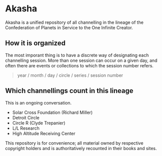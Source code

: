 # Akasha

Akasha is a unified repository of all channelling in the lineage of the Confederation of Planets in Service to the One Infinite Creator.

## How it is organized

The most imporant thing is to have a discrete way of designating each channelling session. More than one session can occur on a given day, and often there are events or collections to which the session number refers. 

> year / month / day / circle / series / session number

## Which channellings count in this lineage

This is an ongoing conversation.

- Solar Cross Foundation (Richard Miller)
- Detroit Circle
- Circle R (Clyde Trepanier)
- L/L Research
- High Altitude Receiving Center

This repository is for convenience; all material owned by respective copyright holders and is authoritatively recounted in their books and sites.